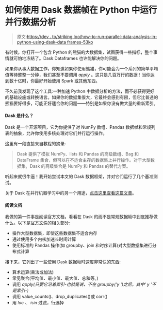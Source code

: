 # 如何使用 Dask 数据帧在 Python 中运行并行数据分析

> 原文:[https://dev . to/striking loo/how-to-run-parallel-data-analysis-in-python-using-dask-data frames-53ko](https://dev.to/strikingloo/how-to-run-parallel-data-analysis-in-python-using-dask-dataframes-53ko)

有时候，你打开一个包含 Python 的熊猫的大数据集，试图获得一些指标，整个事情就可怕地冻结了。Dask Dataframes 也许能解决你的问题。

如果你从事大数据工作，你知道如果你使用熊猫，你可能会为一个系列的简单平均值等待整整一分钟，我们甚至不要调用 *apply* 。这只是几百万行的数据！当你达到数十亿时，你最好开始使用 Spark 或其他东西。

不久前我发现了这个工具:一种加速 Python 中数据分析的方法，而不必获得更好的基础设施或转换语言。如果你的数据集很大，它最终会感到有限，但它比普通的熊猫要好得多，可能正好适合你的问题——特别是如果你没有做大量的重新索引。

#### Dask 是什么？

Dask 是一个开源项目，它为你提供了对 NumPy 数组、Pandas 数据帧和常规列表的抽象，允许你使用多核处理对它们并行运行操作。

这里有一段直接来自教程的摘录:

> Dask 提供了模拟 NumPy、lists 和 Pandas 的高级数组、Bag 和 DataFrame 集合，但可以在不适合主存的数据集上并行操作。对于大型数据集，Dask 的高级集合是 NumPy 和 Pandas 的替代方案。

听起来就很牛逼！我开始尝试本文的 Dask 数据框架，并对它们运行了几个基准测试。

关于 Dask 在并行机器学习中的另一个用途，[点击这里查看这篇文章](http://www.datastuff.tech/machine-learning/k-means-clustering-unsupervised-learning-for-recommender-systems/)。

#### [](#reading-the-docs)阅读文档

我做的第一件事是阅读官方文档，看看在 Dask 的而不是常规数据帧中到底推荐做什么。以下是[官方文件](http://dask.pydata.org/en/latest/dataframe.html)的相关部分:

*   操作大型数据集，即使这些数据集不适合内存
*   通过使用多个内核加速长时间计算
*   使用标准的 Pandas 操作(如 groupby、join 和时序计算)对大型数据集进行分布式计算

接下来，它列出了一些使用 Dask 数据帧时速度非常快的东西:

*   算术运算(乘法或加法)
*   常见聚合(平均值、最小值、最大值、总和等。)
*   调用 *apply(只要它沿着索引-也就是说，不在 groupby('y ')之后，其中' y '不是索引-)*
*   调用 value_counts()、drop_duplicates()或 corr()
*   用 *loc* 、 *isin* 过滤，行选择
